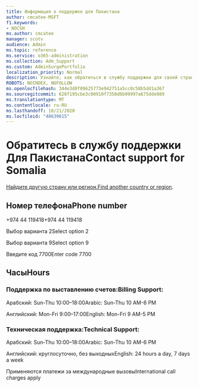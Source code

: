 ```yaml
---
title: Информация о поддержке для Пакистана
author: cmcatee-MSFT
f1.keywords:
- NOCSH
ms.author: cmcatee
manager: scotv
audience: Admin
ms.topic: reference
ms.service: o365-administration
ms.collection: Adm_Support
ms.custom: AdminSurgePortfolio
localization_priority: Normal
description: Узнайте, как обратиться в службу поддержки для своей страны или региона.
ROBOTS: NOINDEX, NOFOLLOW
ms.openlocfilehash: 344e3d8f09625773e942751a5cc0c58b5dd1a367
ms.sourcegitcommit: 628f195cbe3c00910f7350d8b09997a675dde989
ms.translationtype: MT
ms.contentlocale: ru-RU
ms.lasthandoff: 10/21/2020
ms.locfileid: "48639615"
---
```

# <a name="contact-support-for-somalia"></a><span data-ttu-id="5cf33-103">Обратитесь в службу поддержки Для Пакистана</span><span class="sxs-lookup"><span data-stu-id="5cf33-103">Contact support for Somalia</span></span>

<span data-ttu-id="5cf33-104">[Найдите другую страну или регион.](../contact-support-for-business-products.md)</span><span class="sxs-lookup"><span data-stu-id="5cf33-104">[Find another country or region](../contact-support-for-business-products.md).</span></span>

## <a name="phone-number"></a><span data-ttu-id="5cf33-105">Номер телефона</span><span class="sxs-lookup"><span data-stu-id="5cf33-105">Phone number</span></span>
<span data-ttu-id="5cf33-106">+974 44 119418</span><span class="sxs-lookup"><span data-stu-id="5cf33-106">+974 44 119418</span></span>

<span data-ttu-id="5cf33-107">Выбор варианта 2</span><span class="sxs-lookup"><span data-stu-id="5cf33-107">Select option 2</span></span>

<span data-ttu-id="5cf33-108">Выбор варианта 9</span><span class="sxs-lookup"><span data-stu-id="5cf33-108">Select option 9</span></span>

<span data-ttu-id="5cf33-109">Введите код 7700</span><span class="sxs-lookup"><span data-stu-id="5cf33-109">Enter code 7700</span></span>

## <a name="hours"></a><span data-ttu-id="5cf33-110">Часы</span><span class="sxs-lookup"><span data-stu-id="5cf33-110">Hours</span></span>
### <a name="billing-support"></a><span data-ttu-id="5cf33-111">Поддержка по выставлению счетов:</span><span class="sxs-lookup"><span data-stu-id="5cf33-111">Billing Support:</span></span>

<span data-ttu-id="5cf33-112">Арабский: Sun-Thu 10:00–18:00</span><span class="sxs-lookup"><span data-stu-id="5cf33-112">Arabic: Sun-Thu 10 AM-6 PM</span></span>

<span data-ttu-id="5cf33-113">Английский: Mon-Fri 9:00–17:00</span><span class="sxs-lookup"><span data-stu-id="5cf33-113">English: Mon-Fri 9 AM-5 PM</span></span>

### <a name="technical-support"></a><span data-ttu-id="5cf33-114">Техническая поддержка:</span><span class="sxs-lookup"><span data-stu-id="5cf33-114">Technical Support:</span></span>

<span data-ttu-id="5cf33-115">Арабский: Sun-Thu 10:00–18:00</span><span class="sxs-lookup"><span data-stu-id="5cf33-115">Arabic: Sun-Thu 10 AM-6 PM</span></span>

<span data-ttu-id="5cf33-116">Английский: круглосуточно, без выходных</span><span class="sxs-lookup"><span data-stu-id="5cf33-116">English: 24 hours a day, 7 days a week</span></span>

<span data-ttu-id="5cf33-117">Применяются платежи за международные вызовы</span><span class="sxs-lookup"><span data-stu-id="5cf33-117">International call charges apply</span></span>
